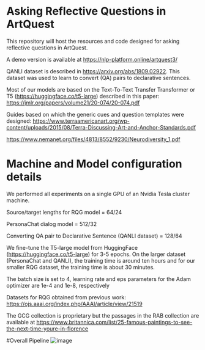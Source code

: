 # Asking Reflective Questions in ArtQuest


This repository will host the resources and code designed for asking reflective questions in ArtQuest.

A demo version is available at https://nlp-platform.online/artquest3/


QANLI dataset is described in https://arxiv.org/abs/1809.02922. This dataset
was used to learn to convert (QA) pairs to declarative sentences.

Most of our models are based on the Text-To-Text Transfer Transformer or T5 (https://huggingface.co/t5-large)
described in this paper: https://jmlr.org/papers/volume21/20-074/20-074.pdf


Guides based on which the generic cues and question templates were designed:
https://www.terraamericanart.org/wp-content/uploads/2015/08/Terra-Discussing-Art-and-Anchor-Standards.pdf

https://www.nemanet.org/files/4813/8552/9230/Neurodiversity_1.pdf

# Machine and Model configuration details 
We performed all experiments on
a single GPU of an Nvidia Tesla cluster machine. 

Source/target lengths for RQG model = 64/24

PersonaChat dialog model = 512/32

Converting QA pair to Declarative Sentence (QANLI dataset) = 128/64

We fine-tune 
the T5-large model from HuggingFace (https://huggingface.co/t5-large) for
3-5 epochs. On the larger dataset (PersonaChat and QANLI), the training
time is around ten hours and for our smaller RQG dataset, the training time is about 30 minutes.

The batch size is set to 4, learning rate and eps parameters for the Adam optimizer are 1e-4 and 1e-8, respectively




Datasets for RQG obtained from previous work: https://ojs.aaai.org/index.php/AAAI/article/view/21519

The GCG collection is proprietary but the passages in the RAB collection are 
available at https://www.britannica.com/list/25-famous-paintings-to-see-the-next-time-youre-in-florence

#Overall Pipeline
![image](https://user-images.githubusercontent.com/58678112/191934223-bf4ea9af-70fd-4bce-aac8-dcdd9c7fe5b6.png)



